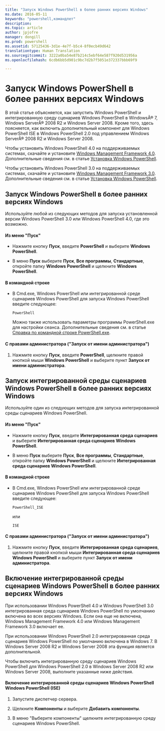 ```yaml
---
title: "Запуск Windows PowerShell в более ранних версиях Windows"
ms.date: 2016-05-11
keywords: "powershell,командлет"
description: 
ms.topic: article
author: jpjofre
manager: dongill
ms.prod: powershell
ms.assetid: 57125436-3d1e-4e7f-b5c4-8f0ecb49d642
translationtype: Human Translation
ms.sourcegitcommit: 3222a0ba54e87b214c5ebf64e587f920d531956a
ms.openlocfilehash: 6cdb6bb5d901c9bc7d2b7f5051e372337bbb69f9

---
```


# Запуск Windows PowerShell в более ранних версиях Windows
В этой статье объясняется, как запустить Windows PowerShell и интегрированную среду сценариев Windows PowerShell в WindowsÂ® 7, Windows ServerÂ® 2008 R2 и Windows Server 2008. Кроме того, здесь поясняется, как включить дополнительный компонент для Windows PowerShell ISE в Windows PowerShell 2.0 под управлением Windows ServerÂ® 2008 R2 и Windows Server 2008.

Чтобы установить Windows PowerShell 4.0 на поддерживаемых системах, скачайте и установите [Windows Management Framework 4.0](http://go.microsoft.com/fwlink/?LinkID=293881). Дополнительные сведения см. в статье [Установка Windows PowerShell](Installing-Windows-PowerShell.md).

Чтобы установить Windows PowerShell 3.0 на поддерживаемых системах, скачайте и установите [Windows Management Framework 3.0](http://go.microsoft.com/fwlink/?LinkID=240290). Дополнительные сведения см. в статье [Установка Windows PowerShell](Installing-Windows-PowerShell.md).

## Запуск Windows PowerShell в более ранних версиях Windows
Используйте любой из следующих методов для запуска установленной версии Windows PowerShell 3.0 или Windows PowerShell 4.0, где это возможно.

#### Из меню "Пуск"

-   Нажмите кнопку **Пуск**, введите **PowerShell** и выберите **Windows PowerShell**.

-   В меню **Пуск** выберите **Пуск**, **Все программы**, **Стандартные**, откройте папку **Windows PowerShell** и щелкните **Windows PowerShell**.

#### В командной строке

-   В Cmd.exe, Windows PowerShell или интегрированной среде сценариев Windows PowerShell для запуска Windows PowerShell введите следующее:

    ```
    PowerShell
    ```

    Можно также использовать параметры программы PowerShell.exe для настройки сеанса. Дополнительные сведения см. в статье [Справка по командной строке PowerShell.exe](../core-powershell/console/PowerShell.exe-Command-Line-Help.md).

#### С правами администратора ("Запуск от имени администратора")

1.  Нажмите кнопку **Пуск**, введите **PowerShell**, щелкните правой кнопкой мыши **Windows PowerShell** и выберите пункт **Запуск от имени администратора**.

## Запуск интегрированной среды сценариев Windows PowerShell в более ранних версиях Windows
Используйте один из следующих методов для запуска интегрированной среды сценариев Windows PowerShell.

#### Из меню "Пуск"

-   Нажмите кнопку **Пуск**, введите **Интегрированная среда сценариев** и выберите **Интегрированная среда сценариев Windows PowerShell**.

-   В меню **Пуск** выберите **Пуск**, **Все программы**, **Стандартные**, откройте папку **Windows PowerShell** и щелкните **Интегрированная среда сценариев Windows PowerShell**.

#### В командной строке

-   В Cmd.exe, Windows PowerShell или интегрированной среде сценариев Windows PowerShell для запуска Windows PowerShell введите следующее:

    ```
    PowerShell_ISE
    ```

    или

    ```
    ISE
    ```

#### С правами администратора ("Запуск от имени администратора")

1.  Нажмите кнопку **Пуск**, введите **Интегрированная среда сценариев**, щелкните правой кнопкой мыши **Интегрированная среда сценариев Windows PowerShell** и выберите пункт **Запуск от имени администратора**.

## Включение интегрированной среды сценариев Windows PowerShell в более ранних версиях Windows
При использовании Windows PowerShell 4.0 и Windows PowerShell 3.0 интегрированная среда сценариев Windows PowerShell по умолчанию включена во всех версиях Windows. Если она еще не включена, Windows Management Framework 4.0 или Windows Management Framework 3.0 включает ее.

При использовании Windows PowerShell 2.0 интегрированная среда сценариев Windows PowerShell по умолчанию включена в Windows 7. В Windows Server 2008 R2 и Windows Server 2008 эта функция является дополнительной.

Чтобы включить интегрированную среду сценариев Windows PowerShell для Windows PowerShell 2.0 в Windows Server 2008 R2 или Windows Server 2008, выполните указанные ниже действия.

#### Включение интегрированной среды сценариев Windows PowerShell Windows PowerShell (ISE)

1.  Запустите диспетчер сервера.

2.  Щелкните **Компоненты** и выберите **Добавить компоненты**.

3.  В меню "Выберите компоненты" щелкните интегрированную среду сценариев Windows PowerShell.




<!--HONumber=Aug16_HO4-->


